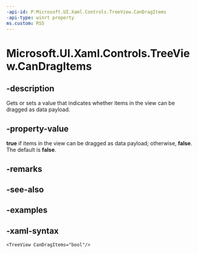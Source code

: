 ```yaml
---
-api-id: P:Microsoft.UI.Xaml.Controls.TreeView.CanDragItems
-api-type: winrt property
ms.custom: RS5
---
```

<!-- Property syntax.
public bool CanDragItems { get;  set; }
-->

# Microsoft.UI.Xaml.Controls.TreeView.CanDragItems


## -description

Gets or sets a value that indicates whether items in the view can be dragged as data payload.


## -property-value

**true** if items in the view can be dragged as data payload; otherwise, **false**. The default is **false**.


## -remarks


## -see-also


## -examples


## -xaml-syntax

```xaml
<TreeView CanDragItems="bool"/>
```


